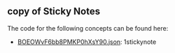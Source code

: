 ## copy of Sticky Notes

The code for the following concepts can be found here: 

- [BOEOWvF6bb8PMKP0hXsY90.json](BOEOWvF6bb8PMKP0hXsY90.json): 1stickynote
